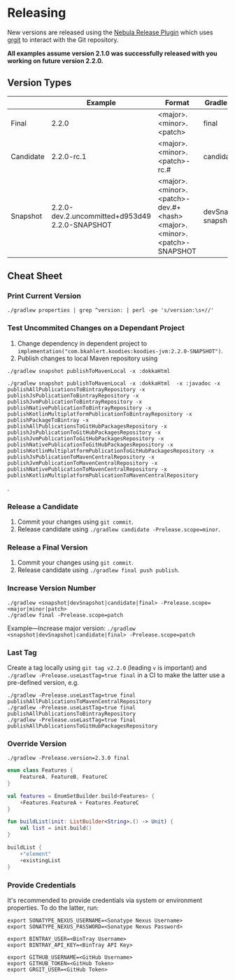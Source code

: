 # Releasing

New versions are released using the [Nebula Release Plugin](https://github.com/nebula-plugins/nebula-release-plugin) which
uses [grgit](https://github.com/ajoberstar/grgit) to interact with the Git repository.

**All examples assume version 2.1.0 was successfully released with you working on future version 2.2.0.**

## Version Types

|           	| Example                                            | Format                                                                    | Gradle Task            |
|-----------	|------------------------------------------------	|-----------------------------------------------------------------------	|----------------------	|
| Final        | 2.2.0                                            | &lt;major&gt;.&lt;minor&gt;.&lt;patch&gt;                                                | final                    |
| Candidate    | 2.2.0-rc.1                                        | &lt;major&gt;.&lt;minor&gt;.&lt;patch&gt;-rc.#                                            | candidate                |
| Snapshot    | 2.2.0-dev.2.uncommitted+d953d49<br>2.2.0-SNAPSHOT    | &lt;major&gt;.&lt;minor&gt;.&lt;patch&gt;-dev.#+&lt;hash&gt;<br>&lt;major&gt;.&lt;minor&gt;.&lt;patch&gt;-SNAPSHOT    | devSnapshot<br>snapshot    |

## Cheat Sheet

### Print Current Version

```shell
./gradlew properties | grep ^version: | perl -pe 's/version:\s+//'
```

### Test Uncommited Changes on a Dependant Project

1. Change dependency in dependent project to `implementation("com.bkahlert.koodies:koodies-jvm:2.2.0-SNAPSHOT")`.
2. Publish changes to local Maven repository using

```shell
./gradlew snapshot publishToMavenLocal -x :dokkaHtml
```

```shell
./gradlew snapshot publishToMavenLocal -x :dokkaHtml  -x :javadoc -x publishAllPublicationsToBintrayRepository -x publishJsPublicationToBintrayRepository -x publishJvmPublicationToBintrayRepository -x publishNativePublicationToBintrayRepository -x publishKotlinMultiplatformPublicationToBintrayRepository -x publishPackageToBintray -x publishAllPublicationsToGitHubPackagesRepository -x publishJsPublicationToGitHubPackagesRepository -x publishJvmPublicationToGitHubPackagesRepository -x publishNativePublicationToGitHubPackagesRepository -x publishKotlinMultiplatformPublicationToGitHubPackagesRepository -x publishJsPublicationToMavenCentralRepository -x publishJvmPublicationToMavenCentralRepository -x publishNativePublicationToMavenCentralRepository -x publishKotlinMultiplatformPublicationToMavenCentralRepository
```

.

### Release a Candidate

1. Commit your changes using `git commit`.
2. Release candidate using `./gradlew candidate -Prelease.scope=minor`.

### Release a Final Version

1. Commit your changes using `git commit`.
2. Release candidate using `./gradlew final push publish`.

### Increase Version Number

```shell
./gradlew <snapshot|devSnapshot|candidate|final> -Prelease.scope=<major|minor|patch>
./gradlew final -Prelease.scope=patch
```

Example—Increase major version: `./gradlew <snapshot|devSnapshot|candidate|final> -Prelease.scope=patch`

### Last Tag

Create a tag locally using `git tag v2.2.0` (leading `v`  is important) and `./gradlew -Prelease.useLastTag=true final` in a CI to make the latter use a
pre-defined version, e.g.

```shell
./gradlew -Prelease.useLastTag=true final publishAllPublicationsToMavenCentralRepository
./gradlew -Prelease.useLastTag=true final publishAllPublicationsToBintrayRepository
./gradlew -Prelease.useLastTag=true final publishAllPublicationsToGitHubPackagesRepository
```

### Override Version

```shell
./gradlew -Prelease.version=2.3.0 final
```

```kotlin
enum class Features {
    FeatureA, FeatureB, FeatureC
}

val features = EnumSetBuilder.build<Features> {
    +Features.FeatureA + Features.FeatureC
}
```

```kotlin
fun buildList(init: ListBuilder<String>.() -> Unit) {
    val list = init.build()
}

buildList {
    +"element"
    +existingList
}
```

### Provide Credentials

It's recommended to provide credentials via system or environment properties. To do the latter, run:

```shell
export SONATYPE_NEXUS_USERNAME=<Sonatype Nexus Username>
export SONATYPE_NEXUS_PASSWORD=<Sonatype Nexus Password>

export BINTRAY_USER=<BinTray Username>
export BINTRAY_API_KEY=<BinTray API Key>

export GITHUB_USERNAME=<GitHub Username>
export GITHUB_TOKEN=<GitHub Token>
export GRGIT_USER=<GitHub Token>
```
